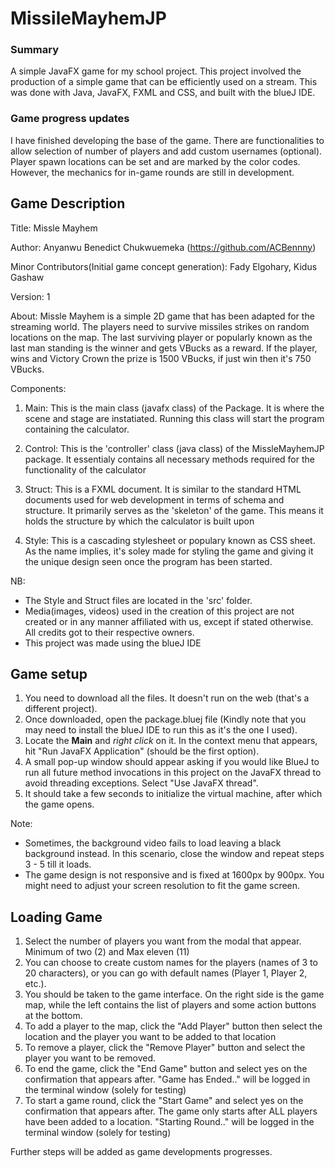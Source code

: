 # MissileMayhemJP

### Summary
A simple JavaFX game for my school project.
This project involved the production of a simple game that can be efficiently used on a stream. This was done with Java, JavaFX, FXML and CSS, and built with the blueJ IDE.


### Game progress updates
I have finished developing the base of the game. There are functionalities to allow selection of number of players and add custom usernames (optional).
Player spawn locations can be set and are marked by the color codes. However, the mechanics for in-game rounds are still in development.







## 
## Game Description
Title: Missle Mayhem

Author: Anyanwu Benedict Chukwuemeka (https://github.com/ACBennny)

Minor Contributors(Initial game concept generation): Fady Elgohary, Kidus Gashaw

Version: 1

About: Missle Mayhem is a simple 2D game that has been adapted for the streaming world. The players need to survive missiles strikes on random locations on the map. The last surviving player or popularly known as the last man standing is the winner and gets VBucks as a reward. If the player, wins and Victory Crown the prize is 1500 VBucks, if just win then it's 750 VBucks.

Components:
1. Main:
This is the main class (javafx class) of the Package.
It is where the scene and stage are instatiated.
Running this class will start the program containing the calculator.

2. Control:
This is the 'controller' class (java class) of the MissleMayhemJP package.
It essentialy contains all necessary methods required for the functionality of the calculator

3. Struct:
This is a FXML document. It is similar to the standard HTML documents used for web development in terms of schema and structure.
It primarily serves as the 'skeleton' of the game. This means it holds the structure by which the calculator is built upon

4. Style:
This is a cascading stylesheet or populary known as CSS sheet. As the name implies, it's soley made for styling the game 
and giving it the unique design seen once the program has been started.
      
NB: 
- The Style and Struct files are located in the 'src' folder.
- Media(images, videos) used in the creation of this project are not created or in any manner affiliated with us, except if stated otherwise. All credits got to their respective owners.
- This project was made using the blueJ IDE


## 
## Game setup
1. You need to download all the files. It doesn't run on the web (that's a different project).
2. Once downloaded, open the package.bluej file (Kindly note that you may need to install the blueJ IDE to run this as it's the one I used).
3. Locate the **Main** and *right click* on it. In the context menu that appears, hit "Run JavaFX Application" (should be the first option).
4. A small pop-up window should appear asking if you would like BlueJ to run all future method invocations in this project on the JavaFX thread to avoid threading exceptions. Select "Use JavaFX thread".
5. It should take a few seconds to initialize the virtual machine, after which the game opens.

Note:
- Sometimes, the background video fails to load leaving a black background instead. In this scenario, close the window and repeat steps 3 - 5 till it loads.
- The game design is not responsive and is fixed at 1600px by 900px. You might need to adjust your screen resolution to fit the game screen.




## 
## Loading Game
1. Select the number of players you want from the modal that appear. Minimum of two (2) and Max eleven (11)
2. You can choose to create custom names for the players (names of 3 to 20 characters), or you can go with default names (Player 1, Player 2, etc.).
3. You should be taken to the game interface. On the right side is the game map, while the left contains the list of players and some action buttons at the bottom.
4. To add a player to the map, click the "Add Player" button then select the location and the player you want to be added to that location
5. To remove a player, click the "Remove Player" button and select the player you want to be removed.
6. To end the game, click the "End Game" button and select yes on the confirmation that appears after. "Game has Ended.." will be logged in the terminal window (solely for testing)
7. To start a game round, click the "Start Game" and select yes on the confirmation that appears after. The game only starts after ALL players have been added to a location. "Starting Round.." will be logged in the terminal window (solely for testing)

Further steps will be added as game developments progresses.
